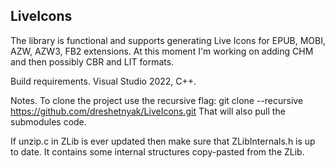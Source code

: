 LiveIcons
--

The library is functional and supports generating Live Icons for EPUB, MOBI, AZW, AZW3, FB2 extensions.
At this moment I'm working on adding CHM and then possibly CBR and LIT formats.

Build requirements.
Visual Studio 2022, C++.

Notes.
To clone the project use the recursive flag:
git clone --recursive https://github.com/dreshetnyak/LiveIcons.git
That will also pull the submodules code.

If unzip.c in ZLib is ever updated then make sure that ZLibInternals.h is up to date. It contains some internal structures copy-pasted from the ZLib.
